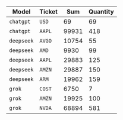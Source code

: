 | Model | Ticket | Sum | Quantity |
|-------|-------|-------|--------|
|`chatgpt`|`USD`|69|69|
|`chatgpt`|`AAPL`|99931|418|
|`deepseek`|`AVGO`|10754|55|
|`deepseek`|`AMD`|9930|99|
|`deepseek`|`AAPL`|29883|125|
|`deepseek`|`AMZN`|29887|150|
|`deepseek`|`ARM`|19962|159|
|`grok`|`COST`|6750|7|
|`grok`|`AMZN`|19925|100|
|`grok`|`NVDA`|68894|581|
